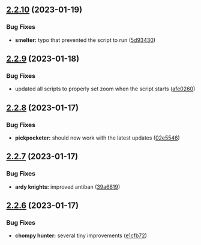 ## [2.2.10](https://github.com/Torwent/wasp-free/compare/v2.2.9...v2.2.10) (2023-01-19)


### Bug Fixes

* **smelter:** typo that prevented the script to run ([5d93430](https://github.com/Torwent/wasp-free/commit/5d93430c973e6ae1d9eed67acfc06dbc11a1bb12))



## [2.2.9](https://github.com/Torwent/wasp-free/compare/v2.2.8...v2.2.9) (2023-01-18)


### Bug Fixes

* updated all scripts to properly set zoom when the script starts ([afe0260](https://github.com/Torwent/wasp-free/commit/afe02608761056c95fa704602c3918b8188b3c34))



## [2.2.8](https://github.com/Torwent/wasp-free/compare/v2.2.7...v2.2.8) (2023-01-17)


### Bug Fixes

* **pickpocketer:** should now work with the latest updates ([02e5546](https://github.com/Torwent/wasp-free/commit/02e554621a2fa04b214e8432488efdbc57484bcb))



## [2.2.7](https://github.com/Torwent/wasp-free/compare/v2.2.6...v2.2.7) (2023-01-17)


### Bug Fixes

* **ardy knights:** improved antiban ([39a6819](https://github.com/Torwent/wasp-free/commit/39a68190cbfc7d85ee184379e3f116620728716a))



## [2.2.6](https://github.com/Torwent/wasp-free/compare/v2.2.5...v2.2.6) (2023-01-17)


### Bug Fixes

* **chompy hunter:** several tiny improvements ([e1cfb72](https://github.com/Torwent/wasp-free/commit/e1cfb72f00fdc89793eb7f864700990f94b2da73))



